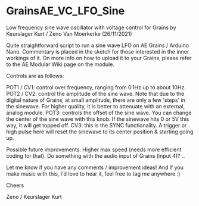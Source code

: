 # GrainsAE_VC_LFO_Sine
Low frequency sine wave oscillator with voltage control for Grains by Keurslager Kurt / Zeno Van Moerkerke (26/11/2021)

Quite straightforward script to run a sine wave LFO on AE Grains / Arduino Nano. Commentary is placed in the sketch for those interested in the inner workings of it. On more info on how to upload it to your Grains, please refer to the AE Modular Wiki page on the module.

Controls are as follows:

POT1 / CV1: control over frequency, ranging from 0.1Hz up to about 10Hz.
POT2 / CV2: control the amplitude of the sine wave. Note that due to the digital nature of Grains, at small amplitude, there are only a few 'steps' in the sinewave. For higher quality, it is better to attenuate with an external, analog module.
POT3: controls the offset of the sine wave. You can change the center of the sine wave with this knob. If the sinewave hits 0 or 5V this way, it will get topped off.
CV3: this is the SYNC functionality. A trigger or high pulse here will reset the sinewave to its center position & starting going up.

Possible future improvements:
Higher max speed (needs more efficient coding for that).
Do something with the audio input of Grains (input 4)?
..

Let me know if you have any comments / improvement ideas!
And if you make music with this, I'd love to hear it, feel free to tag me anywhere :) 

Cheers

Zeno / Keurslager Kurt
